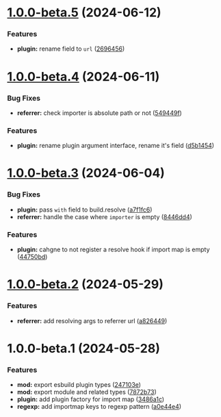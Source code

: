 # [1.0.0-beta.5](https://github.com/TomokiMiyauci/esbuild-import-map/compare/1.0.0-beta.4...1.0.0-beta.5) (2024-06-12)


### Features

* **plugin:** rename field to `url` ([2696456](https://github.com/TomokiMiyauci/esbuild-import-map/commit/26964569a73a843ff0c5426f70968dd1a3d08af9))

# [1.0.0-beta.4](https://github.com/TomokiMiyauci/esbuild-import-map/compare/1.0.0-beta.3...1.0.0-beta.4) (2024-06-11)


### Bug Fixes

* **referrer:** check importer is absolute path or not ([549449f](https://github.com/TomokiMiyauci/esbuild-import-map/commit/549449f6fe5e7d97fe2b7cc9c25f365af1e0e703))


### Features

* **plugin:** rename plugin argument interface, rename it's field ([d5b1454](https://github.com/TomokiMiyauci/esbuild-import-map/commit/d5b145442a207e22351929f296a5faaaf082e572))

# [1.0.0-beta.3](https://github.com/TomokiMiyauci/esbuild-import-map/compare/1.0.0-beta.2...1.0.0-beta.3) (2024-06-04)


### Bug Fixes

* **plugin:** pass `with` field to build.resolve ([a7f1fc6](https://github.com/TomokiMiyauci/esbuild-import-map/commit/a7f1fc6e1d0536f2b5ba5d309c9fb8aa4c895047))
* **referrer:** handle the case where `importer` is empty ([8446dd4](https://github.com/TomokiMiyauci/esbuild-import-map/commit/8446dd4f3d56643677ef6122deb676ab944d6141))


### Features

* **plugin:** cahgne to not register a resolve hook if import map is empty ([44750bd](https://github.com/TomokiMiyauci/esbuild-import-map/commit/44750bd3c370bc3125a055183756ec027f55fed2))

# [1.0.0-beta.2](https://github.com/TomokiMiyauci/esbuild-import-map/compare/1.0.0-beta.1...1.0.0-beta.2) (2024-05-29)


### Features

* **referrer:** add resolving args to referrer url ([a826449](https://github.com/TomokiMiyauci/esbuild-import-map/commit/a8264492ce6c144aa9b5da571034c7b31db38e28))

# 1.0.0-beta.1 (2024-05-28)


### Features

* **mod:** export esbuild plugin types ([247103e](https://github.com/TomokiMiyauci/esbuild-import-map/commit/247103e9c269da8e6245256eb5375fce9d8abb31))
* **mod:** export module and related types ([7872b73](https://github.com/TomokiMiyauci/esbuild-import-map/commit/7872b730c17039fdf00f667a346fbd239481ec14))
* **plugin:** add plugin factory for import map ([3486a1c](https://github.com/TomokiMiyauci/esbuild-import-map/commit/3486a1c1c258a0a127a626c43272337c7bac4c2a))
* **regexp:** add importmap keys to regexp pattern ([a0e44e4](https://github.com/TomokiMiyauci/esbuild-import-map/commit/a0e44e467fc88358b45d070bbfd535e5d844e589))
